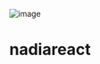![image](https://github.com/user-attachments/assets/24f108f9-17e2-451c-ac6e-b2be2d9e2d77)
# nadiareact
